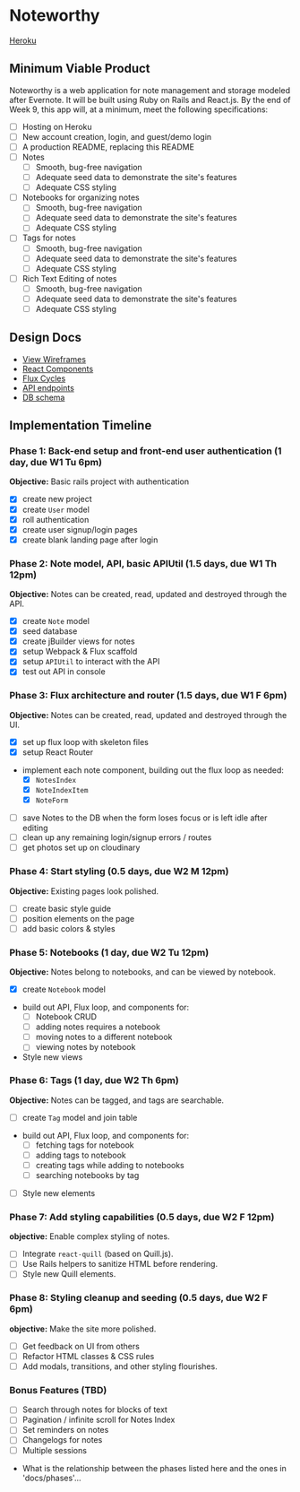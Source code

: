 # Noteworthy

[Heroku][heroku]

[heroku]: https://noteworthyapp.herokuapp.com

## Minimum Viable Product

Noteworthy is a web application for note management and storage modeled after Evernote. It will be built using Ruby on Rails and React.js.  By the end of Week 9, this app will, at a minimum, meet the following specifications:

- [ ] Hosting on Heroku
- [ ] New account creation, login, and guest/demo login
- [ ] A production README, replacing this README
- [ ] Notes
  - [ ] Smooth, bug-free navigation
  - [ ] Adequate seed data to demonstrate the site's features
  - [ ] Adequate CSS styling
- [ ] Notebooks for organizing notes
  - [ ] Smooth, bug-free navigation
  - [ ] Adequate seed data to demonstrate the site's features
  - [ ] Adequate CSS styling
- [ ] Tags for notes
  - [ ] Smooth, bug-free navigation
  - [ ] Adequate seed data to demonstrate the site's features
  - [ ] Adequate CSS styling
- [ ] Rich Text Editing of notes
  - [ ] Smooth, bug-free navigation
  - [ ] Adequate seed data to demonstrate the site's features
  - [ ] Adequate CSS styling

## Design Docs
* [View Wireframes][views]
* [React Components][components]
* [Flux Cycles][flux-cycles]
* [API endpoints][api-endpoints]
* [DB schema][schema]

[views]: docs/views.md
[components]: docs/components.md
[flux-cycles]: docs/flux-cycles.md
[api-endpoints]: docs/api-endpoints.md
[schema]: docs/schema.md

## Implementation Timeline

### Phase 1: Back-end setup and front-end user authentication (1 day, due W1 Tu 6pm)

**Objective:** Basic rails project with authentication

- [X] create new project
- [X] create `User` model
- [X] roll authentication
- [X] create user signup/login pages
- [X] create blank landing page after login

### Phase 2: Note model, API, basic APIUtil (1.5 days, due W1 Th 12pm)

**Objective:** Notes can be created, read, updated and destroyed through
the API.

- [X] create `Note` model
- [X] seed database
- [X] create jBuilder views for notes
- [X] setup Webpack & Flux scaffold
- [X] setup `APIUtil` to interact with the API
- [X] test out API in console

### Phase 3: Flux architecture and router (1.5 days, due W1 F 6pm)

**Objective:** Notes can be created, read, updated and destroyed through the
UI.

- [X] set up flux loop with skeleton files
- [X] setup React Router
- implement each note component, building out the flux loop as needed:
  - [X] `NotesIndex`
  - [X] `NoteIndexItem`
  - [X] `NoteForm`
- [ ] save Notes to the DB when the form loses focus or is left idle
  after editing
- [ ] clean up any remaining login/signup errors / routes
- [ ] get photos set up on cloudinary

### Phase 4: Start styling (0.5 days, due W2 M 12pm)

**Objective:** Existing pages look polished.

- [ ] create basic style guide
- [ ] position elements on the page
- [ ] add basic colors & styles

### Phase 5: Notebooks (1 day, due W2 Tu 12pm)

**Objective:** Notes belong to notebooks, and can be viewed by notebook.

- [X] create `Notebook` model
- build out API, Flux loop, and components for:
  - [ ] Notebook CRUD
  - [ ] adding notes requires a notebook
  - [ ] moving notes to a different notebook
  - [ ] viewing notes by notebook
- Style new views

### Phase 6: Tags (1 day, due W2 Th 6pm)

**Objective:** Notes can be tagged, and tags are searchable.

- [ ] create `Tag` model and join table
- build out API, Flux loop, and components for:
  - [ ] fetching tags for notebook
  - [ ] adding tags to notebook
  - [ ] creating tags while adding to notebooks
  - [ ] searching notebooks by tag
- [ ] Style new elements

### Phase 7: Add styling capabilities (0.5 days, due W2 F 12pm)

**objective:** Enable complex styling of notes.

- [ ] Integrate `react-quill` (based on Quill.js).
- [ ] Use Rails helpers to sanitize HTML before rendering.
- [ ] Style new Quill elements.

### Phase 8: Styling cleanup and seeding (0.5 days, due W2 F 6pm)

**objective:** Make the site more polished.

- [ ] Get feedback on UI from others
- [ ] Refactor HTML classes & CSS rules
- [ ] Add modals, transitions, and other styling flourishes.

### Bonus Features (TBD)
- [ ] Search through notes for blocks of text
- [ ] Pagination / infinite scroll for Notes Index
- [ ] Set reminders on notes
- [ ] Changelogs for notes
- [ ] Multiple sessions

[phase-one]: docs/phases/phase1.md
[phase-two]: docs/phases/phase2.md
[phase-three]: docs/phases/phase3.md
[phase-four]: docs/phases/phase4.md

* What is the relationship between the phases listed here and the ones in 'docs/phases'...
